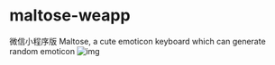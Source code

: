 # maltose-weapp
微信小程序版 Maltose, a cute emoticon keyboard which can generate random emoticon
![img](http://i1.piimg.com/524586/5c4013b37ff67d04.gif)
